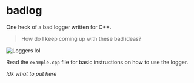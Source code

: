 # badlog
One heck of a bad logger written for C++.

> How do I keep coming up with these bad ideas?

![Loggers lol](https://cdn.discordapp.com/attachments/598539314376474634/919467125054271488/IMG_9600.webp)

Read the `example.cpp` file for basic instructions on how to use the logger.

*Idk what to put here*

